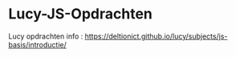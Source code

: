 ﻿# Lucy-JS-Opdrachten

 Lucy opdrachten info : https://deltionict.github.io/lucy/subjects/js-basis/introductie/

